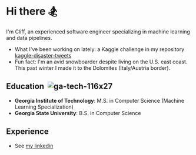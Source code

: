 # Hi there 🏂
I'm Cliff, an experienced software engineer specializing in machine learning and data pipelines.

- What I've been working on lately: a Kaggle challenge in my repository [kaggle-disaster-tweets](https://github.com/cliffplaysdrums/kaggle-disaster-tweets)
- Fun fact: I'm an avid snowboarder despite living on the U.S. east coast. This past winter I made it to the Dolomites (Italy/Austria border).

## Education &nbsp;![ga-tech-116x27](https://github.com/cliffplaysdrums/cliffplaysdrums/assets/17258650/a807d3e7-2f2c-4c00-83a4-4353b4e1c1bf)
- **Georgia Institute of Technology**: M.S. in Computer Science (Machine Learning Specialization)
- **Georgia State University**: B.S. in Computer Science

## Experience
- See [my linkedin](https://www.linkedin.com/in/cliff-chandler/)
